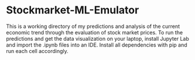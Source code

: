 # Stockmarket-ML-Emulator

This is a working directory of my predictions and analysis of the current economic trend through the evaluation of stock market prices.
To run the predictions and get the data visualization on your laptop, install Jupyter Lab and import the .ipynb files into an IDE.
Install all dependencies with pip and run each cell accordingly. 
